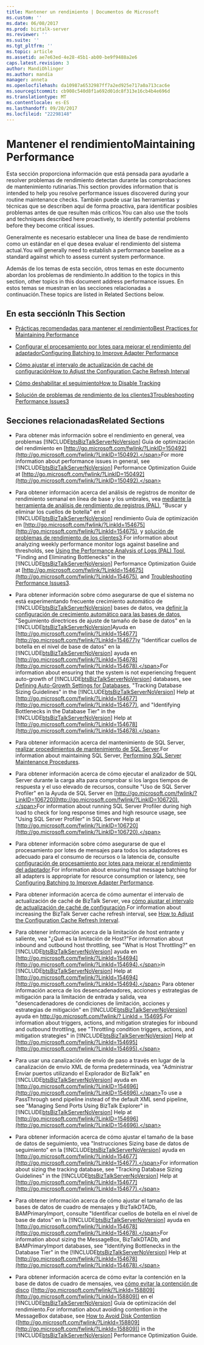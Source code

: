 ```yaml
---
title: Mantener un rendimiento | Documentos de Microsoft
ms.custom: ''
ms.date: 06/08/2017
ms.prod: biztalk-server
ms.reviewer: ''
ms.suite: ''
ms.tgt_pltfrm: ''
ms.topic: article
ms.assetid: ae7e63ed-4e28-45b1-ab00-be9f9488a2e6
caps.latest.revision: 3
author: MandiOhlinger
ms.author: mandia
manager: anneta
ms.openlocfilehash: da10987a6532987ff7a2ed925e717a0a713cac6e
ms.sourcegitcommit: cb908c540d8f1a692d01dc8f313e16cb4b4e696d
ms.translationtype: MT
ms.contentlocale: es-ES
ms.lasthandoff: 09/20/2017
ms.locfileid: "22298148"
---
```

# <a name="maintaining-performance"></a><span data-ttu-id="71216-102">Mantener el rendimiento</span><span class="sxs-lookup"><span data-stu-id="71216-102">Maintaining Performance</span></span>
<span data-ttu-id="71216-103">Esta sección proporciona información que está pensada para ayudarle a resolver problemas de rendimiento detectan durante las comprobaciones de mantenimiento rutinarias.</span><span class="sxs-lookup"><span data-stu-id="71216-103">This section provides information that is intended to help you resolve performance issues discovered during your routine maintenance checks.</span></span> <span data-ttu-id="71216-104">También puede usar las herramientas y técnicas que se describen aquí de forma proactiva, para identificar posibles problemas antes de que resulten más críticos.</span><span class="sxs-lookup"><span data-stu-id="71216-104">You can also use the tools and techniques described here proactively, to identify potential problems before they become critical issues.</span></span>  
  
 <span data-ttu-id="71216-105">Generalmente es necesario establecer una línea de base de rendimiento como un estándar en el que desea evaluar el rendimiento del sistema actual.</span><span class="sxs-lookup"><span data-stu-id="71216-105">You will generally need to establish a performance baseline as a standard against which to assess current system performance.</span></span>  
  
 <span data-ttu-id="71216-106">Además de los temas de esta sección, otros temas en este documento abordan los problemas de rendimiento.</span><span class="sxs-lookup"><span data-stu-id="71216-106">In addition to the topics in this section, other topics in this document address performance issues.</span></span> <span data-ttu-id="71216-107">En estos temas se muestran en las secciones relacionadas a continuación.</span><span class="sxs-lookup"><span data-stu-id="71216-107">These topics are listed in Related Sections below.</span></span>  
  
## <a name="in-this-section"></a><span data-ttu-id="71216-108">En esta sección</span><span class="sxs-lookup"><span data-stu-id="71216-108">In This Section</span></span>  
  
-   [<span data-ttu-id="71216-109">Prácticas recomendadas para mantener el rendimiento</span><span class="sxs-lookup"><span data-stu-id="71216-109">Best Practices for Maintaining Performance</span></span>](../technical-guides/best-practices-for-maintaining-performance.md)  
  
-   [<span data-ttu-id="71216-110">Configurar el procesamiento por lotes para mejorar el rendimiento del adaptador</span><span class="sxs-lookup"><span data-stu-id="71216-110">Configuring Batching to Improve Adapter Performance</span></span>](../technical-guides/configuring-batching-to-improve-adapter-performance.md)  
  
-   [<span data-ttu-id="71216-111">Cómo ajustar el intervalo de actualización de caché de configuración</span><span class="sxs-lookup"><span data-stu-id="71216-111">How to Adjust the Configuration Cache Refresh Interval</span></span>](../technical-guides/how-to-adjust-the-configuration-cache-refresh-interval.md)  
  
-   [<span data-ttu-id="71216-112">Cómo deshabilitar el seguimiento</span><span class="sxs-lookup"><span data-stu-id="71216-112">How to Disable Tracking</span></span>](../technical-guides/how-to-disable-tracking.md)  
  
-   [<span data-ttu-id="71216-113">Solución de problemas de rendimiento de los clientes3</span><span class="sxs-lookup"><span data-stu-id="71216-113">Troubleshooting Performance Issues3</span></span>](../technical-guides/troubleshooting-performance-issues3.md)  
  
## <a name="related-sections"></a><span data-ttu-id="71216-114">Secciones relacionadas</span><span class="sxs-lookup"><span data-stu-id="71216-114">Related Sections</span></span>  
  
-   <span data-ttu-id="71216-115">Para obtener más información sobre el rendimiento en general, vea problemas [!INCLUDE[btsBizTalkServerNoVersion](../includes/btsbiztalkservernoversion-md.md)] Guía de optimización del rendimiento en [http://go.microsoft.com/fwlink/?LinkID=150492](http://go.microsoft.com/fwlink/?LinkID=150492).</span><span class="sxs-lookup"><span data-stu-id="71216-115">For more information about performance issues in general, see [!INCLUDE[btsBizTalkServerNoVersion](../includes/btsbiztalkservernoversion-md.md)] Performance Optimization Guide at [http://go.microsoft.com/fwlink/?LinkID=150492](http://go.microsoft.com/fwlink/?LinkID=150492).</span></span>  
  
-   <span data-ttu-id="71216-116">Para obtener información acerca del análisis de registros de monitor de rendimiento semanal en línea de base y los umbrales, vea [mediante la herramienta de análisis de rendimiento de registros (PAL)](../technical-guides/using-the-performance-analysis-of-logs-pal-tool.md), "Buscar y eliminar los cuellos de botella" en el [!INCLUDE[btsBizTalkServerNoVersion](../includes/btsbiztalkservernoversion-md.md)] rendimiento Guía de optimización en [http://go.microsoft.com/fwlink/?LinkId=154675](http://go.microsoft.com/fwlink/?LinkId=154675), y [solución de problemas de rendimiento de los clientes3](../technical-guides/troubleshooting-performance-issues3.md).</span><span class="sxs-lookup"><span data-stu-id="71216-116">For information about analyzing weekly performance monitor logs against baseline and thresholds, see [Using the Performance Analysis of Logs (PAL) Tool](../technical-guides/using-the-performance-analysis-of-logs-pal-tool.md), "Finding and Eliminating Bottlenecks" in the [!INCLUDE[btsBizTalkServerNoVersion](../includes/btsbiztalkservernoversion-md.md)] Performance Optimization Guide at [http://go.microsoft.com/fwlink/?LinkId=154675](http://go.microsoft.com/fwlink/?LinkId=154675), and [Troubleshooting Performance Issues3](../technical-guides/troubleshooting-performance-issues3.md).</span></span>  
  
-   <span data-ttu-id="71216-117">Para obtener información sobre cómo asegurarse de que el sistema no está experimentando frecuente crecimiento automático de [!INCLUDE[btsBizTalkServerNoVersion](../includes/btsbiztalkservernoversion-md.md)] bases de datos, vea [definir la configuración de crecimiento automático para las bases de datos](../technical-guides/defining-auto-growth-settings-for-databases.md), "Seguimiento directrices de ajuste de tamaño de base de datos" en la [!INCLUDE[btsBizTalkServerNoVersion](../includes/btsbiztalkservernoversion-md.md)]Ayuda en [http://go.microsoft.com/fwlink/?LinkId=154677](http://go.microsoft.com/fwlink/?LinkId=154677)y "Identificar cuellos de botella en el nivel de base de datos" en la [!INCLUDE[btsBizTalkServerNoVersion](../includes/btsbiztalkservernoversion-md.md)] ayuda en [http://go.microsoft.com/fwlink/?LinkId=154678](http://go.microsoft.com/fwlink/?LinkId=154678).</span><span class="sxs-lookup"><span data-stu-id="71216-117">For information about ensuring that the system is not experiencing frequent auto-growth of [!INCLUDE[btsBizTalkServerNoVersion](../includes/btsbiztalkservernoversion-md.md)] databases, see [Defining Auto-Growth Settings for Databases](../technical-guides/defining-auto-growth-settings-for-databases.md), "Tracking Database Sizing Guidelines" in the [!INCLUDE[btsBizTalkServerNoVersion](../includes/btsbiztalkservernoversion-md.md)] Help at [http://go.microsoft.com/fwlink/?LinkId=154677](http://go.microsoft.com/fwlink/?LinkId=154677), and "Identifying Bottlenecks in the Database Tier" in the [!INCLUDE[btsBizTalkServerNoVersion](../includes/btsbiztalkservernoversion-md.md)] Help at [http://go.microsoft.com/fwlink/?LinkId=154678](http://go.microsoft.com/fwlink/?LinkId=154678).</span></span>  
  
-   <span data-ttu-id="71216-118">Para obtener información acerca del mantenimiento de SQL Server, [realizar procedimientos de mantenimiento de SQL Server](~/technical-guides/checklist-configuring-sql-server.md).</span><span class="sxs-lookup"><span data-stu-id="71216-118">For information about maintaining SQL Server, [Performing SQL Server Maintenance Procedures](~/technical-guides/checklist-configuring-sql-server.md).</span></span>  
  
-   <span data-ttu-id="71216-119">Para obtener información acerca de cómo ejecutar el analizador de SQL Server durante la carga alta para comprobar si los largos tiempos de respuesta y el uso elevado de recursos, consulte "Uso de SQL Server Profiler" en la Ayuda de SQL Server en [http://go.microsoft.com/fwlink/?LinkID=106720](http://go.microsoft.com/fwlink/?LinkID=106720).</span><span class="sxs-lookup"><span data-stu-id="71216-119">For information about running SQL Server Profiler during high load to check for long response times and high resource usage, see "Using SQL Server Profiler" in SQL Server Help at [http://go.microsoft.com/fwlink/?LinkID=106720](http://go.microsoft.com/fwlink/?LinkID=106720).</span></span>  
  
-   <span data-ttu-id="71216-120">Para obtener información sobre cómo asegurarse de que el procesamiento por lotes de mensajes para todos los adaptadores es adecuado para el consumo de recursos o la latencia de, consulte [configuración de procesamiento por lotes para mejorar el rendimiento del adaptador](../technical-guides/configuring-batching-to-improve-adapter-performance.md).</span><span class="sxs-lookup"><span data-stu-id="71216-120">For information about ensuring that message batching for all adapters is appropriate for resource consumption or latency, see [Configuring Batching to Improve Adapter Performance](../technical-guides/configuring-batching-to-improve-adapter-performance.md).</span></span>  
  
-   <span data-ttu-id="71216-121">Para obtener información acerca de cómo aumentar el intervalo de actualización de caché de BizTalk Server, vea [cómo ajustar el intervalo de actualización de caché de configuración](../technical-guides/how-to-adjust-the-configuration-cache-refresh-interval.md).</span><span class="sxs-lookup"><span data-stu-id="71216-121">For information about increasing the BizTalk Server cache refresh interval, see [How to Adjust the Configuration Cache Refresh Interval](../technical-guides/how-to-adjust-the-configuration-cache-refresh-interval.md).</span></span>  
  
-   <span data-ttu-id="71216-122">Para obtener información acerca de la limitación de host entrante y saliente, vea "¿Qué es la limitación de Host?"</span><span class="sxs-lookup"><span data-stu-id="71216-122">For information about inbound and outbound host throttling, see "What is Host Throttling?"</span></span> <span data-ttu-id="71216-123">en [!INCLUDE[btsBizTalkServerNoVersion](../includes/btsbiztalkservernoversion-md.md)] ayuda en [http://go.microsoft.com/fwlink/?LinkId=154694](http://go.microsoft.com/fwlink/?LinkId=154694).</span><span class="sxs-lookup"><span data-stu-id="71216-123">in [!INCLUDE[btsBizTalkServerNoVersion](../includes/btsbiztalkservernoversion-md.md)] Help at [http://go.microsoft.com/fwlink/?LinkId=154694](http://go.microsoft.com/fwlink/?LinkId=154694).</span></span> <span data-ttu-id="71216-124">Para obtener información acerca de los desencadenadores, acciones y estrategias de mitigación para la limitación de entrada y salida, vea "desencadenadores de condiciones de limitación, acciones y estrategias de mitigación" en [!INCLUDE[btsBizTalkServerNoVersion](../includes/btsbiztalkservernoversion-md.md)] ayuda en [http://go.microsoft.com/fwlink/? LinkId = 154695](http://go.microsoft.com/fwlink/?LinkId=154695).</span><span class="sxs-lookup"><span data-stu-id="71216-124">For information about triggers, actions, and mitigation strategies for inbound and outbound throttling, see "Throttling condition triggers, actions, and mitigation strategies" in [!INCLUDE[btsBizTalkServerNoVersion](../includes/btsbiztalkservernoversion-md.md)] Help at [http://go.microsoft.com/fwlink/?LinkId=154695](http://go.microsoft.com/fwlink/?LinkId=154695).</span></span>  
  
-   <span data-ttu-id="71216-125">Para usar una canalización de envío de paso a través en lugar de la canalización de envío XML de forma predeterminada, vea "Administrar Enviar puertos utilizando el Explorador de BizTalk" en [!INCLUDE[btsBizTalkServerNoVersion](../includes/btsbiztalkservernoversion-md.md)] ayuda en [http://go.microsoft.com/fwlink/?LinkID=154696](http://go.microsoft.com/fwlink/?LinkID=154696).</span><span class="sxs-lookup"><span data-stu-id="71216-125">To use a PassThrough send pipeline instead of the default XML send pipeline, see "Managing Send Ports Using BizTalk Explorer" in [!INCLUDE[btsBizTalkServerNoVersion](../includes/btsbiztalkservernoversion-md.md)] Help at [http://go.microsoft.com/fwlink/?LinkID=154696](http://go.microsoft.com/fwlink/?LinkID=154696).</span></span>  
  
-   <span data-ttu-id="71216-126">Para obtener información acerca de cómo ajustar el tamaño de la base de datos de seguimiento, vea "Instrucciones Sizing base de datos de seguimiento" en la [!INCLUDE[btsBizTalkServerNoVersion](../includes/btsbiztalkservernoversion-md.md)] ayuda en [http://go.microsoft.com/fwlink/?LinkId=154677](http://go.microsoft.com/fwlink/?LinkId=154677).</span><span class="sxs-lookup"><span data-stu-id="71216-126">For information about sizing the tracking database, see "Tracking Database Sizing Guidelines" in the [!INCLUDE[btsBizTalkServerNoVersion](../includes/btsbiztalkservernoversion-md.md)] Help at [http://go.microsoft.com/fwlink/?LinkId=154677](http://go.microsoft.com/fwlink/?LinkId=154677).</span></span>  
  
-   <span data-ttu-id="71216-127">Para obtener información acerca de cómo ajustar el tamaño de las bases de datos de cuadro de mensajes y BizTalkDTADb, BAMPrimaryImport, consulte "Identificar cuellos de botella en el nivel de base de datos" en la [!INCLUDE[btsBizTalkServerNoVersion](../includes/btsbiztalkservernoversion-md.md)] ayuda en [http://go.microsoft.com/fwlink/?LinkId=154678](http://go.microsoft.com/fwlink/?LinkId=154678).</span><span class="sxs-lookup"><span data-stu-id="71216-127">For information about sizing the MessageBox, BizTalkDTADb, and BAMPrimaryImport databases, see "Identifying Bottlenecks in the Database Tier" in the [!INCLUDE[btsBizTalkServerNoVersion](../includes/btsbiztalkservernoversion-md.md)] Help at [http://go.microsoft.com/fwlink/?LinkId=154678](http://go.microsoft.com/fwlink/?LinkId=154678).</span></span>  
  
-   <span data-ttu-id="71216-128">Para obtener información acerca de cómo evitar la contención en la base de datos de cuadro de mensajes, vea [cómo evitar la contención de disco](http://go.microsoft.com/fwlink/?LinkId=158809) ([http://go.microsoft.com/fwlink/?LinkId=158809](http://go.microsoft.com/fwlink/?LinkId=158809)) en el [!INCLUDE[btsBizTalkServerNoVersion](../includes/btsbiztalkservernoversion-md.md)] Guía de optimización del rendimiento.</span><span class="sxs-lookup"><span data-stu-id="71216-128">For information about avoiding contention in the MessageBox database, see [How to Avoid Disk Contention](http://go.microsoft.com/fwlink/?LinkId=158809) ([http://go.microsoft.com/fwlink/?LinkId=158809](http://go.microsoft.com/fwlink/?LinkId=158809)) in the [!INCLUDE[btsBizTalkServerNoVersion](../includes/btsbiztalkservernoversion-md.md)] Performance Optimization Guide.</span></span>